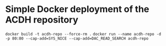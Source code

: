 # Simple Docker deployment of the ACDH repository

`docker build -t acdh-repo --force-rm .`
`docker run --name acdh-repo -d -p 80:80 --cap-add=SYS_NICE --cap-add=DAC_READ_SEARCH acdh-repo`
